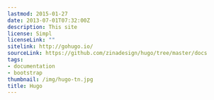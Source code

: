 ```yaml
---
lastmod: 2015-01-27
date: 2013-07-01T07:32:00Z
description: This site
license: Simpl
licenseLink: ""
sitelink: http://gohugo.io/
sourceLink: https://github.com/zinadesign/hugo/tree/master/docs
tags:
- documentation
- bootstrap
thumbnail: /img/hugo-tn.jpg
title: Hugo
---
```


